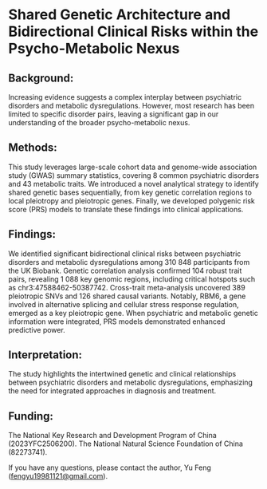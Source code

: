 # Shared Genetic Architecture and Bidirectional Clinical Risks within the Psycho-Metabolic Nexus
## Background: 
Increasing evidence suggests a complex interplay between psychiatric disorders and metabolic dysregulations. However, most research has been limited to specific disorder pairs, leaving a significant gap in our understanding of the broader psycho-metabolic nexus.
## Methods: 
This study leverages large-scale cohort data and genome-wide association study (GWAS) summary statistics, covering 8 common psychiatric disorders and 43 metabolic traits. We introduced a novel analytical strategy to identify shared genetic bases sequentially, from key genetic correlation regions to local pleiotropy and pleiotropic genes. Finally, we developed polygenic risk score (PRS) models to translate these findings into clinical applications.
## Findings: 
We identified significant bidirectional clinical risks between psychiatric disorders and metabolic dysregulations among 310 848 participants from the UK Biobank. Genetic correlation analysis confirmed 104 robust trait pairs, revealing 1 088 key genomic regions, including critical hotspots such as chr3:47588462-50387742. Cross-trait meta-analysis uncovered 389 pleiotropic SNVs and 126 shared causal variants. Notably, RBM6, a gene involved in alternative splicing and cellular stress response regulation, emerged as a key pleiotropic gene. When psychiatric and metabolic genetic information were integrated, PRS models demonstrated enhanced predictive power.
## Interpretation: 
The study highlights the intertwined genetic and clinical relationships between psychiatric disorders and metabolic dysregulations, emphasizing the need for integrated approaches in diagnosis and treatment.
## Funding: 
The National Key Research and Development Program of China (2023YFC2506200). The National Natural Science Foundation of China (82273741).


If you have any questions, please contact the author, Yu Feng (fengyu19981121@gmail.com).
